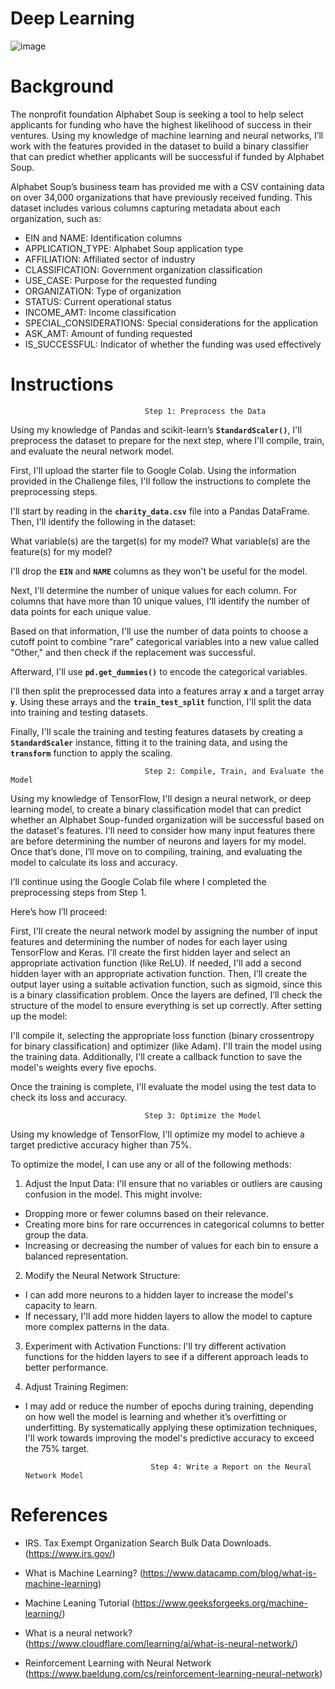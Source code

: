 # Deep Learning
![image](https://github.com/user-attachments/assets/94d31e39-d8ea-45b0-bf7e-f329419d5e98)

# Background
The nonprofit foundation Alphabet Soup is seeking a tool to help select applicants for funding who have the highest likelihood of success in their ventures. Using my knowledge of machine learning and neural networks, I’ll work with the features provided in the dataset to build a binary classifier that can predict whether applicants will be successful if funded by Alphabet Soup.

Alphabet Soup’s business team has provided me with a CSV containing data on over 34,000 organizations that have previously received funding. This dataset includes various columns capturing metadata about each organization, such as:

* EIN and NAME: Identification columns
* APPLICATION_TYPE: Alphabet Soup application type
* AFFILIATION: Affiliated sector of industry
* CLASSIFICATION: Government organization classification
* USE_CASE: Purpose for the requested funding
* ORGANIZATION: Type of organization
* STATUS: Current operational status
* INCOME_AMT: Income classification
* SPECIAL_CONSIDERATIONS: Special considerations for the application
* ASK_AMT: Amount of funding requested
* IS_SUCCESSFUL: Indicator of whether the funding was used effectively

# Instructions

                                  Step 1: Preprocess the Data

Using my knowledge of Pandas and scikit-learn’s **`StandardScaler()`**, I'll preprocess the dataset to prepare for the next step, where I'll compile, train, and evaluate the neural network model.

First, I'll upload the starter file to Google Colab. Using the information provided in the Challenge files, I'll follow the instructions to complete the preprocessing steps.

I'll start by reading in the **`charity_data.csv`** file into a Pandas DataFrame. Then, I'll identify the following in the dataset:

What variable(s) are the target(s) for my model?
What variable(s) are the feature(s) for my model?

I'll drop the **`EIN`** and **`NAME`** columns as they won't be useful for the model.

Next, I'll determine the number of unique values for each column. For columns that have more than 10 unique values, I'll identify the number of data points for each unique value.

Based on that information, I'll use the number of data points to choose a cutoff point to combine "rare" categorical variables into a new value called "Other," and then check if the replacement was successful.

Afterward, I'll use **`pd.get_dummies()`** to encode the categorical variables.

I'll then split the preprocessed data into a features array **`x`** and a target array **`y`**. Using these arrays and the **`train_test_split`** function, I'll split the data into training and testing datasets.

Finally, I'll scale the training and testing features datasets by creating a **`StandardScaler`** instance, fitting it to the training data, and using the **`transform`** function to apply the scaling.

                                  Step 2: Compile, Train, and Evaluate the Model

Using my knowledge of TensorFlow, I'll design a neural network, or deep learning model, to create a binary classification model that can predict whether an Alphabet Soup-funded organization will be successful based on the dataset's features. I'll need to consider how many input features there are before determining the number of neurons and layers for my model. Once that’s done, I’ll move on to compiling, training, and evaluating the model to calculate its loss and accuracy.

I’ll continue using the Google Colab file where I completed the preprocessing steps from Step 1.

Here’s how I’ll proceed:

First, I'll create the neural network model by assigning the number of input features and determining the number of nodes for each layer using TensorFlow and Keras.
I'll create the first hidden layer and select an appropriate activation function (like ReLU).
If needed, I'll add a second hidden layer with an appropriate activation function.
Then, I’ll create the output layer using a suitable activation function, such as sigmoid, since this is a binary classification problem.
Once the layers are defined, I’ll check the structure of the model to ensure everything is set up correctly.
After setting up the model:

I'll compile it, selecting the appropriate loss function (binary crossentropy for binary classification) and optimizer (like Adam).
I'll train the model using the training data.
Additionally, I'll create a callback function to save the model's weights every five epochs.

Once the training is complete, I'll evaluate the model using the test data to check its loss and accuracy.

                                  Step 3: Optimize the Model
Using my knowledge of TensorFlow, I'll optimize my model to achieve a target predictive accuracy higher than 75%.

To optimize the model, I can use any or all of the following methods:

1. Adjust the Input Data: I'll ensure that no variables or outliers are causing confusion in the model. This might involve:

* Dropping more or fewer columns based on their relevance.
* Creating more bins for rare occurrences in categorical columns to better group the data.
* Increasing or decreasing the number of values for each bin to ensure a balanced representation.

2. Modify the Neural Network Structure:

* I can add more neurons to a hidden layer to increase the model's capacity to learn.
* If necessary, I'll add more hidden layers to allow the model to capture more complex patterns in the data.

3. Experiment with Activation Functions: I'll try different activation functions for the hidden layers to see if a different approach leads to better performance.

4. Adjust Training Regimen:

* I may add or reduce the number of epochs during training, depending on how well the model is learning and whether it’s overfitting or underfitting.
By systematically applying these optimization techniques, I'll work towards improving the model's predictive accuracy to exceed the 75% target.

                                  Step 4: Write a Report on the Neural Network Model

# References

* IRS. Tax Exempt Organization Search Bulk Data Downloads. (https://www.irs.gov/)

* What is Machine Learning? (https://www.datacamp.com/blog/what-is-machine-learning)

* Machine Leaning Tutorial (https://www.geeksforgeeks.org/machine-learning/)

* What is a neural network? (https://www.cloudflare.com/learning/ai/what-is-neural-network/)

* Reinforcement Learning with Neural Network (https://www.baeldung.com/cs/reinforcement-learning-neural-network)
